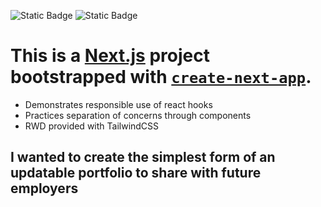 ![Static Badge](https://img.shields.io/badge/Portfolio-green?link=https://enjoiy.vercel.app) ![Static Badge](https://img.shields.io/badge/ReactJS/NextJS-blue?link=https://enjoiy.vercel.app)
# This is a [Next.js](https://nextjs.org/) project bootstrapped with [`create-next-app`](https://github.com/vercel/next.js/tree/canary/packages/create-next-app).
* Demonstrates responsible use of react hooks
* Practices separation of concerns through components
* RWD provided with TailwindCSS
## I wanted to create the simplest form of an updatable portfolio to share with future employers
